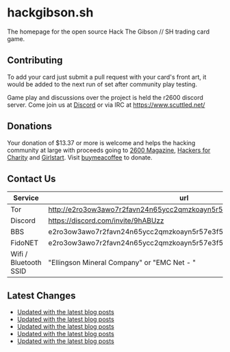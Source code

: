 # hackgibson.sh
The homepage for the open source Hack The Gibson // SH trading card game.


## Contributing

To add your card just submit a pull request with your card's front art, it would be added to the next run of set after community play testing.

Game play and discussions over the project is held the r2600 discord server. Come join us at [Discord](https://discord.com/invite/9hABUzz) or via IRC at https://www.scuttled.net/


## Donations

Your donation of $13.37 or more is welcome and helps the hacking community at large with proceeds going to [2600 Magazine](https://2600.com/), [Hackers for Charity](https://hackersforcharity.org) and [Girlstart](https://girlstart.org).  Visit [buymeacoffee](https://www.buymeacoffee.com/hackgibson.sh) to donate.


## Contact Us

Service | url
-|-
Tor | http://e2ro3ow3awo7r2favn24n65ycc2qmzkoayn5r57e3f56nvjwdcgg32ad.onion
Discord | https://discord.com/invite/9hABUzz
BBS | e2ro3ow3awo7r2favn24n65ycc2qmzkoayn5r57e3f56nvjwdcgg32ad.onion:23
FidoNET | e2ro3ow3awo7r2favn24n65ycc2qmzkoayn5r57e3f56nvjwdcgg32ad.onion:24554
Wifi / Bluetooth SSID | "Ellingson Mineral Company" or "EMC Net - <fidonet address>"

## Latest Changes
<!-- BLOG-POST-LIST:START -->
- [Updated with the latest blog posts](https://github.com/DFW2600/hackgibson.sh/commit/5791bdabf3bf25c5bc9a9028f11b9b9b0ee4397e)
- [Updated with the latest blog posts](https://github.com/DFW2600/hackgibson.sh/commit/fe887e7018c5503c2285672737316b3a03e8df2a)
- [Updated with the latest blog posts](https://github.com/DFW2600/hackgibson.sh/commit/b9486bddc9ffe96c29578180d14718603a118100)
- [Updated with the latest blog posts](https://github.com/DFW2600/hackgibson.sh/commit/b6375f788265d2f73340b320727f2508fa8012e3)
- [Updated with the latest blog posts](https://github.com/DFW2600/hackgibson.sh/commit/45b453a60a117e5de1416e832665fcb3f1ccbdc3)
<!-- BLOG-POST-LIST:END -->
